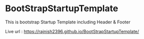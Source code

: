 # BootStrapStartupTemplate
This is bootstrap Startup Template including Header &amp; Footer

Live url : https://rajnish2396.github.io/BootStrapStartupTemplate/
